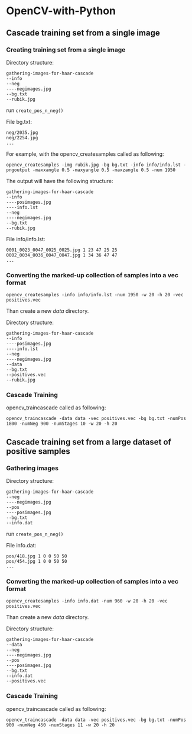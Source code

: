 # OpenCV-with-Python

## Cascade training set from a single image

### Creating training set from a single image

Directory structure:

```
gathering-images-for-haar-cascade
--info
--neg
----negimages.jpg
--bg.txt
--rubik.jpg
```

run `create_pos_n_neg()`

File bg.txt:

```
neg/2035.jpg
neg/2254.jpg
...
```

For example, with the opencv_createsamples called as following:

```
opencv_createsamples -img rubik.jpg -bg bg.txt -info info/info.lst -pngoutput -maxxangle 0.5 -maxyangle 0.5 -maxzangle 0.5 -num 1950
```

The output will have the following structure:

```
gathering-images-for-haar-cascade
--info
----posimages.jpg
----info.lst
--neg
----negimages.jpg
--bg.txt
--rubik.jpg
```

File info/info.lst:

```
0001_0023_0047_0025_0025.jpg 1 23 47 25 25
0002_0034_0036_0047_0047.jpg 1 34 36 47 47
...
```

### Converting the marked-up collection of samples into a vec format

```
opencv_createsamples -info info/info.lst -num 1950 -w 20 -h 20 -vec positives.vec
```

Than create a new *data* directory.

Directory structure:

```
gathering-images-for-haar-cascade
--info
----posimages.jpg
----info.lst
--neg
----negimages.jpg
--data
--bg.txt
--positives.vec
--rubik.jpg
```

### Cascade Training

opencv_traincascade called as following:

```
opencv_traincascade -data data -vec positives.vec -bg bg.txt -numPos 1800 -numNeg 900 -numStages 10 -w 20 -h 20
```

## Cascade training set from a large dataset of positive samples

### Gathering images

Directory structure:

```
gathering-images-for-haar-cascade
--neg
----negimages.jpg
--pos
----posimages.jpg
--bg.txt
--info.dat
```

run `create_pos_n_neg()`

File info.dat:

```
pos/418.jpg 1 0 0 50 50
pos/454.jpg 1 0 0 50 50
...
```

### Converting the marked-up collection of samples into a vec format

```
opencv_createsamples -info info.dat -num 960 -w 20 -h 20 -vec positives.vec
```

Than create a new *data* directory.

Directory structure:

```
gathering-images-for-haar-cascade
--data
--neg
----negimages.jpg
--pos
----posimages.jpg
--bg.txt
--info.dat
--positives.vec
```

### Cascade Training

opencv_traincascade called as following:

```
opencv_traincascade -data data -vec positives.vec -bg bg.txt -numPos 900 -numNeg 450 -numStages 11 -w 20 -h 20
```
